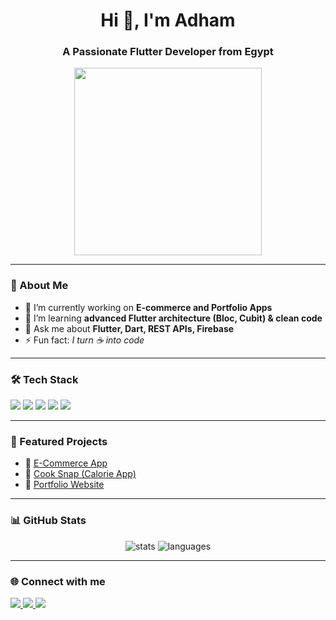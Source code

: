 <h1 align="center">Hi 👋, I'm Adham</h1>
<h3 align="center">A Passionate Flutter Developer from Egypt</h3>

<p align="center">
  <img src="https://media.giphy.com/media/qgQUggAC3Pfv687qPC/giphy.gif" width="300">
</p>

---

### 🚀 About Me
- 🔭 I’m currently working on **E-commerce and Portfolio Apps**
- 🌱 I’m learning **advanced Flutter architecture (Bloc, Cubit) & clean code**
- 💬 Ask me about **Flutter, Dart, REST APIs, Firebase**
- ⚡ Fun fact: *I turn ☕ into code*

---

### 🛠️ Tech Stack
<p align="left">
  <img src="https://img.shields.io/badge/Dart-0175C2?style=for-the-badge&logo=dart&logoColor=white" />
  <img src="https://img.shields.io/badge/Flutter-02569B?style=for-the-badge&logo=flutter&logoColor=white" />
  <img src="https://img.shields.io/badge/Firebase-FFCA28?style=for-the-badge&logo=firebase&logoColor=black" />
  <img src="https://img.shields.io/badge/REST%20API-4A90E2?style=for-the-badge&logo=postman&logoColor=white" />
  <img src="https://img.shields.io/badge/GitHub-181717?style=for-the-badge&logo=github&logoColor=white" />
</p>

---

### 📌 Featured Projects
- 🛒 [E-Commerce App](https://github.com/adham12121212/ecommerce-app)  
- 🍴 [Cook Snap (Calorie App)](https://github.com/adham12121212/cook-snap)  
- 💼 [Portfolio Website](https://github.com/adham12121212/portfolio)

---

### 📊 GitHub Stats
<p align="center">
  <img src="https://github-readme-stats.vercel.app/api?username=adham12121212&show_icons=true&theme=radical" alt="stats" />
  <img src="https://github-readme-stats.vercel.app/api/top-langs/?username=adham12121212&layout=compact&theme=radical" alt="languages" />
</p>

---

### 🌐 Connect with me
<p align="left">
  <a href="https://www.linkedin.com/in/adham-bassiouny-95637322a/" target="_blank">
    <img src="https://img.shields.io/badge/LinkedIn-%230077B5.svg?style=for-the-badge&logo=linkedin&logoColor=white"/>
  </a>
  <a href="dev.adhamelnagar7@gmail.com">
    <img src="https://img.shields.io/badge/Email-D14836?style=for-the-badge&logo=gmail&logoColor=white"/>
  </a>
  <a href="https://adham-portfolio.com" target="_blank">
    <img src="https://img.shields.io/badge/Portfolio-000000?style=for-the-badge&logo=vercel&logoColor=white"/>
  </a>
</p>
